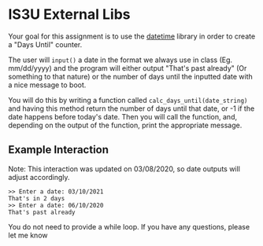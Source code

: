 # IS3U External Libs

Your goal for this assignment is to use the [datetime](https://docs.python.org/3/library/datetime.html) library in order to create a "Days Until" counter.

The user will `input()` a date in the format we always use in class (Eg. mm/dd/yyyy) and the program will either output "That's past already" (Or something to that nature) or the number of days until the inputted date with a nice message to boot.

You will do this by writing a function called `calc_days_until(date_string)` and having this method return the number of days until that date, or -1 if the date happens before today's date. Then you will call the function, and, depending on the output of the function, print the appropriate message.

## Example Interaction
Note: This interaction was updated on 03/08/2020, so date outputs will adjust accordingly.
```
>> Enter a date: 03/10/2021
That's in 2 days
>> Enter a date: 06/10/2020
That's past already
```

You do not need to provide a while loop.
If you have any questions, please let me know
